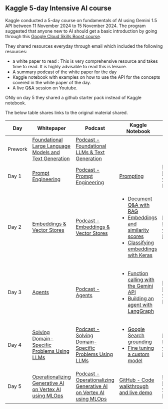 ## **Kaggle 5-day Intensive AI course**

Kaggle conducted a 5-day course on fundamentals of AI using Gemini 1.5 API between 11 November 2024 to 15 November 2024. The program suggested that anyone new to AI should get a basic introduction by going through this [Google Cloud Skills Boost course](https://www.cloudskillsboost.google/paths/118/course_templates/536). 

They shared resources everyday through email which included the following resources:
- a white paper to read : This is very comprehensive resource and takes time to read. It is highly advisable to read this is leisure.
- A summary podcast of the white paper for the day
- Kaggle notebook with examples on how to use the API for the concepts covered in the white paper of the day.
- A live Q&A session on Youtube.

ONly on day 5 they shared a github starter pack instead of Kaggle notebook.

The below table shares links to the original material shared.

| **Day** | **Whitepaper** | **Podcast** | **Kaggle Notebook** | **Q&A session** |
|---------|----------------|-------------|--------------|-----------------|
| Prework |[Foundational Large Language Models and Text Generation](https://www.kaggle.com/whitepaper-foundational-llm-and-text-generation)|[Podcast - Foundational LLMs & Text Generation](https://youtu.be/mQDlCZZsOyo?si=E3ONit-xu08mZYAM) | | |
| Day 1 |[Prompt Engineering](https://www.kaggle.com/whitepaper-prompt-engineering)|[Podcast - Prompt Engineering](https://youtu.be/F_hJ2Ey4BNc?si=nQPcbJojt0A2u1JM) | [Prompting](https://www.kaggle.com/code/markishere/day-1-prompting)| [Day 1 Livestream with Paige Bailey](https://youtu.be/kpRyiJUUFxY?si=JM_OXnIJESuwqwI9) |
| Day 2 |[Embeddings & Vector Stores](https://www.kaggle.com/whitepaper-embeddings-and-vector-stores)|[Podcast - Embeddings & Vector Stores](https://youtu.be/1CC39K76Nqs?si=sA90AHRDwlf0i2IU) | <ul><li>[Document Q&A with RAG](https://www.kaggle.com/code/markishere/day-2-document-q-a-with-rag)</li><li>[Embeddings and similarity scores](https://www.kaggle.com/code/markishere/day-2-embeddings-and-similarity-scores)</li><li>[Classifying embeddings with Keras](https://www.kaggle.com/code/markishere/day-2-classifying-embeddings-with-keras)</li></ul>| [Day 2 Livestream with Paige Bailey](https://www.youtube.com/live/86GZC56rQCc?si=b4ldBfcvKThO8F9T) |
| Day 3 |[Agents](https://www.kaggle.com/whitepaper-agents)|[Podcast - Agents](https://youtu.be/H4gZd4BCrDQ?si=paD4cT3buy6YBxzy) | <ul><li>[Function calling with the Gemini API](https://www.kaggle.com/code/markishere/day-3-function-calling-with-the-gemini-api)</li><li>[Building an agent with LangGraph](https://www.kaggle.com/code/markishere/day-3-building-an-agent-with-langgraph/)</li></ul>| [Day 3 Livestream with Paige Bailey](https://www.youtube.com/live/HQUtMWoTAD4?si=tudbSgls0EnH-Ux6) |
| Day 4 |[Solving Domain-Specific Problems Using LLMs](https://www.kaggle.com/whitepaper-solving-domains-specific-problems-using-llms)|[Podcast - Solving Domain-Specific Problems Using LLMs](https://youtu.be/b1a4ZOQ8XdI?si=_fFLD04oBQ-tdazO) | <ul><li>[Google Search grounding](https://www.kaggle.com/code/markishere/day-4-google-search-grounding)</li><li>[Fine tuning a custom model](https://www.kaggle.com/code/markishere/day-4-fine-tuning-a-custom-model)</li></ul>| [Day 4 Livestream with Paige Bailey](https://www.youtube.com/live/odvuLMJWUSU?si=xLoWMbZgYFcjsDyA) |
| Day 5 |[Operationalizing Generative AI on Vertex AI using MLOps](https://www.kaggle.com/whitepaper-operationalizing-generative-ai-on-vertex-ai-using-mlops) | [Podcast - Operationalizing Generative AI on Vertex AI using MLOps](https://youtu.be/k9S6IhiUUj4?si=SA-ApLx3I9BJyQuE) | [GitHub - Code walkthrough and live demo](https://github.com/GoogleCloudPlatform/generative-ai/tree/main/gemini/sample-apps/e2e-gen-ai-app-starter-pack) | [Day 5 Livestream with Paige Bailey](https://www.youtube.com/live/uCFW0i9xrBc?si=xXxbPdWsTMFKPYGy) |
